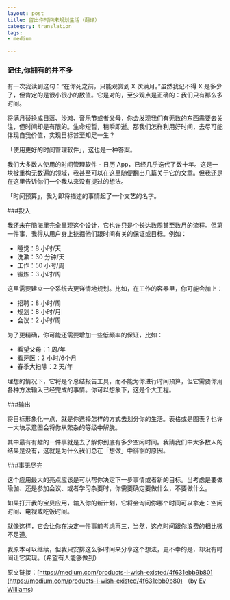 ```yaml
---
layout: post
title: 留出你时间来规划生活（翻译）
category: translation
tags:
- medium

---
```


### 记住,你拥有的并不多

有一次我读到这句：“在你死之前，只能观赏到 X 次满月。”虽然我记不得 X 是多少了，但肯定的是很小很小的数值。它是对的，至少观点是正确的：我们只有那么多时间。

将满月替换成日落、沙滩、音乐节或者父母，你会发现我们有无数的东西需要去关注，但时间却是有限的。生命短暂，稍瞬即逝。那我们怎样利用好时间，去尽可能体现自我价值，实现目标甚至知足一生？

「使用更好的时间管理软件」，这也是一种答案。

我们大多数人使用的时间管理软件 - 日历 App，已经几乎迭代了数十年。这是一块被重构无数遍的领域，我甚至可以在这里随便翻出几篇关于它的文章。但我还是在这里告诉你们一个我从来没有提过的想法。

「时间预算」，我为即将描述的事情起了一个文艺的名字。

###投入

我还未在脑海里完全呈现这个设计，它也许只是个长达数周甚至数月的流程。但第一件事，我得从用户身上挖掘他们跟时间有关的保证或目标。例如：

* 睡觉：8 小时/天
* 洗漱：30 分钟/天
* 工作：50 小时/周
* 锻炼：3 小时/周

这里需要建立一个系统去更详情地规划。比如，在工作的容器里，你可能会加上：

* 招聘：8 小时/周
* 规划：8 小时/月
* 会议：2 小时/周

为了更精确，你可能还需要增加一些低频率的保证，比如：

* 看望父母：1 周/年
* 看牙医：2 小时/6个月
* 春季大扫除：2 天/年

理想的情况下，它将是个总结报告工具，而不能为你进行时间预算，但它需要你用各种方法输入已经完成的事情。你可以想象下，这是个大工程。

###输出

将目标形象化一点，就是你选择怎样的方式去划分你的生活。表格或是图表？也许一大块示意图会将你从繁杂的等级中解脱。

其中最有有趣的一件事就是去了解你到底有多少空闲时间。我猜我们中大多数人的结果是没有，这就是为什么我们总在「想做」中徘徊的原因。

###事无尽完

这个应用最大的亮点应该是可以帮你决定下一步事情或者新的目标。当考虑是要做瑜伽、还是参加会议、或者学习杂耍时，你需要确定要做什么，不要做什么。

如果打开我的宝贝应用，输入你的新计划，它将会询问你哪个时间可以拿走：空闲时间、电视或吃饭时间。

就像这样，它会让你在决定一件事前考虑再三，当然，这点时间跟你浪费的相比微不足道。

我原本可以继续，但我只安排这么多时间来分享这个想法，更不幸的是，却没有时间让它实现。（希望有人能够做到）

原文链接：[https://medium.com/products-i-wish-existed/4f631ebb9b80](https://medium.com/products-i-wish-existed/4f631ebb9b80) （by [Ev Williams](https://medium.com/@ev)）





